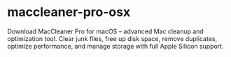 # maccleaner-pro-osx
Download MacCleaner Pro for macOS – advanced Mac cleanup and optimization tool. Clear junk files, free up disk space, remove duplicates, optimize performance, and manage storage with full Apple Silicon support.
